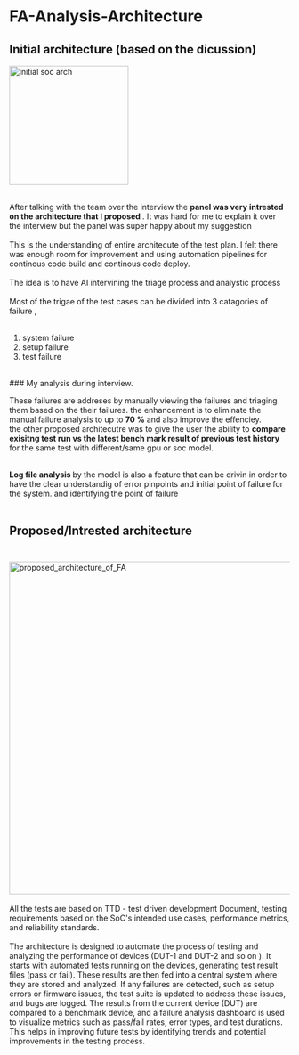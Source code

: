 # FA-Analysis-Architecture

## Initial architecture (based on the dicussion)
<img width="214" alt="initial soc arch" src="https://github.com/user-attachments/assets/9abc45c7-f293-4ef2-ad29-3e1892cc2b78" /><br> <br>
<p> After talking with the team over the interview the <strong> panel was very intrested on the architecture that I proposed </strong>. It was hard for me to explain it over the interview but the panel was super happy about my suggestion <br><br>
 This is the understanding of entire architecute of the test plan. I felt there was enough room for improvement and using automation pipelines for continous code build and continous code deploy. <br><br>
The idea is to have AI intervining the triage process and analystic process <br><br>
Most of the trigae of the test cases can be divided into 3 catagories of failure ,<br><br>
  <ol>
<li>system failure </li>
<li>setup failure </li>
<li>test failure </li>
  </ol> <br>
### My analysis during interview. <br>

These failures are addreses by manually viewing the failures and triaging them based on the their failures. the enhancement is to eliminate the manual failure analysis to up to <strong>70 % </strong> and also improve the effenciey. <br>
the other proposed architecutre was to give the user the ability to <strong> compare exisitng test run vs the latest bench mark result of previous test history </strong> for the same test with different/same gpu or soc model. </p> <br>
<strong> Log file analysis </strong> by the model is also a feature that can be drivin in order to have the clear understandig of error pinpoints and initial point of failure for the system. and identifying the point of failure <br><br>

## Proposed/Intrested architecture <br><br>

<img width="598" alt="proposed_architecture_of_FA" src="https://github.com/user-attachments/assets/d31b32a4-02ef-422b-ba79-d72e86f62cf1" /> <br>
<br>
All the tests are based on TTD - test driven development Document, testing requirements based on the SoC's intended use cases, performance metrics, and reliability standards.
<br><br>
The architecture is designed to automate the process of testing and analyzing the performance of devices (DUT-1 and DUT-2 and so on ). It starts with automated tests running on the devices, generating test result files (pass or fail). These results are then fed into a central system where they are stored and analyzed. If any failures are detected, such as setup errors or firmware issues, the test suite is updated to address these issues, and bugs are logged. The results from the current device (DUT) are compared to a benchmark device, and a failure analysis dashboard is used to visualize metrics such as pass/fail rates, error types, and test durations. This helps in improving future tests by identifying trends and potential improvements in the testing process.<br>



